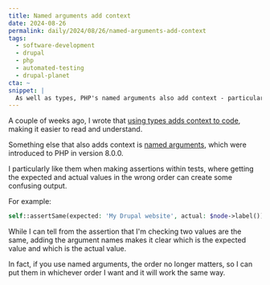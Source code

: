 ```yaml
---
title: Named arguments add context
date: 2024-08-26
permalink: daily/2024/08/26/named-arguments-add-context
tags:
  - software-development
  - drupal
  - php
  - automated-testing
  - drupal-planet
cta: ~
snippet: |
  As well as types, PHP's named arguments also add context - particularly within tests.
---
```


A couple of weeks ago, I wrote that [using types adds context to code][0], making it easier to read and understand.

Something else that also adds context is [named arguments][1], which were introduced to PHP in version 8.0.0.

I particularly like them when making assertions within tests, where getting the expected and actual values in the wrong order can create some confusing output.

For example:

```php
self::assertSame(expected: 'My Drupal website', actual: $node->label());
```

While I can tell from the assertion that I'm checking two values are the same, adding the argument names makes it clear which is the expected value and which is the actual value.

In fact, if you use named arguments, the order no longer matters, so I can put them in whichever order I want and it will work the same way.

[0]: {{site.url}}/daily/2024/08/17/types-add-context
[1]: https://www.php.net/manual/en/functions.arguments.php#functions.named-arguments
